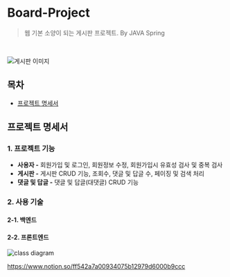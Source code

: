 # Board-Project
> 웹 기본 소양이 되는 게시판 프로젝트. By JAVA Spring
<br/>

![게시판 이미지](https://github.com/jeonhyoungmin/board_project/assets/109570394/3795a82d-c1bb-426f-afe6-4fae0864db6d)

## 목차
- [프로젝트 명세서](#프로젝트-명세서)

## 프로젝트 명세서
### 1. 프로젝트 기능

- **사용자 -** 회원가입 및 로그인, 회원정보 수정, 회원가입시 유효성 검사 및 중복 검사
- **게시판 -** 게시판 CRUD 기능, 조회수, 댓글 및 답글 수, 페이징 및 검색 처리
- **댓글 및 답글 -** 댓글 및 답글(대댓글) CRUD 기능

### 2. 사용 기술
#### 2-1. 백엔드
#### 2-2. 프론트엔드

![class diagram](https://github.com/jeonhyoungmin/board_project/assets/109570394/b9997f9a-bb99-44fd-8378-ba10e536b17c)

https://www.notion.so/ff542a7a00934075b12979d6000b9ccc
